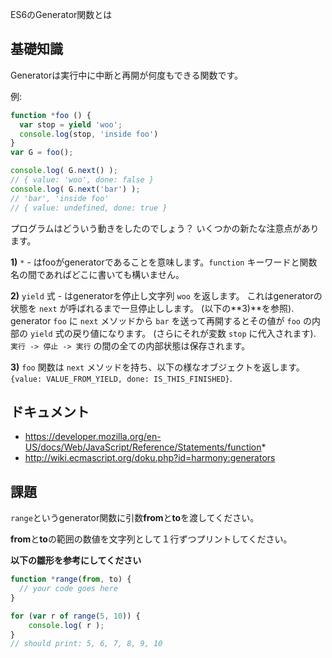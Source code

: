 ES6のGenerator関数とは

## 基礎知識
Generatorは実行中に中断と再開が何度もできる関数です。

例:

```js
function *foo () {
  var stop = yield 'woo';
  console.log(stop, 'inside foo')
}
var G = foo();

console.log( G.next() );
// { value: 'woo', done: false }
console.log( G.next('bar') );
// 'bar', 'inside foo'
// { value: undefined, done: true }
```

プログラムはどういう動きをしたのでしょう？
いくつかの新たな注意点があります。

**1)** `*` - はfooがgeneratorであることを意味します。`function` キーワードと関数名の間であればどこに書いても構いません。

**2)** `yield` 式 - はgeneratorを停止し文字列 `woo` を返します。
これはgeneratorの状態を `next` が呼ばれるまで一旦停止しします。
 (以下の**3)**を参照).
generator `foo` に `next` メソッドから `bar` を送って再開するとその値が `foo` の内部の `yield` 式の戻り値になります。 
(さらにそれが変数 `stop` に代入されます).
 `実行 -> 停止 -> 実行` の間の全ての内部状態は保存されます。 

**3)** `foo` 関数は `next` メソッドを持ち、以下の様なオブジェクトを返します。
`{value: VALUE_FROM_YIELD, done: IS_THIS_FINISHED}`.

## ドキュメント
 - https://developer.mozilla.org/en-US/docs/Web/JavaScript/Reference/Statements/function*
 - http://wiki.ecmascript.org/doku.php?id=harmony:generators

## 課題

`range`というgenerator関数に引数**from**と**to**を渡してください。

**from**と**to**の範囲の数値を文字列として１行ずつプリントしてください。

**以下の雛形を参考にしてください**

```js
function *range(from, to) {
  // your code goes here
}

for (var r of range(5, 10)) {
    console.log( r );
}
// should print: 5, 6, 7, 8, 9, 10
```
